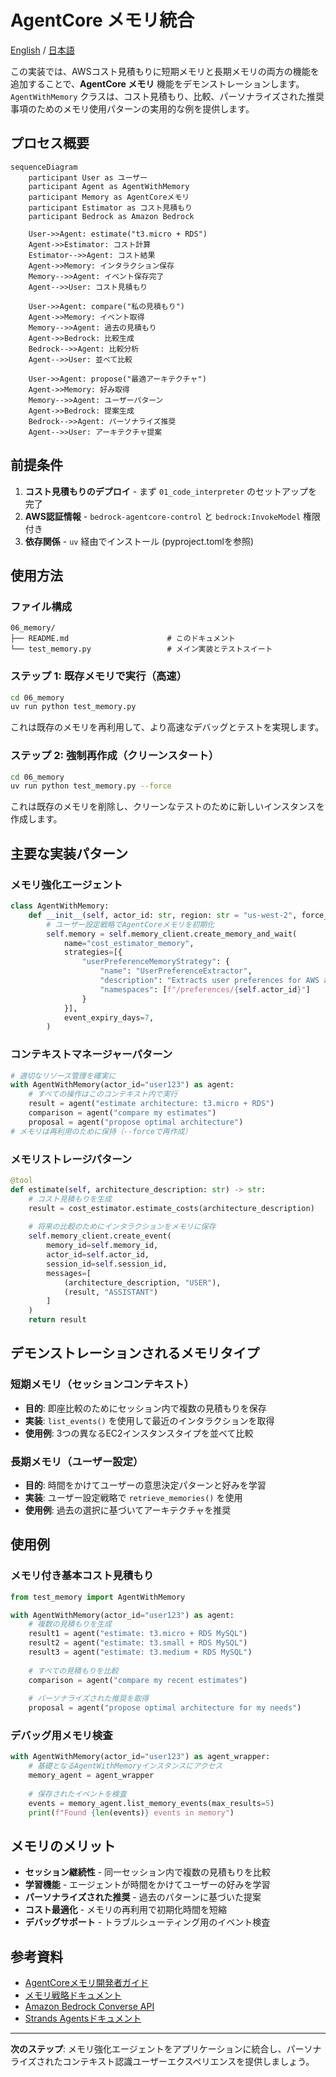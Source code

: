 # AgentCore メモリ統合

[English](README.md) / [日本語](README_ja.md)

この実装では、AWSコスト見積もりに短期メモリと長期メモリの両方の機能を追加することで、**AgentCore メモリ** 機能をデモンストレーションします。`AgentWithMemory` クラスは、コスト見積もり、比較、パーソナライズされた推奨事項のためのメモリ使用パターンの実用的な例を提供します。

## プロセス概要

```mermaid
sequenceDiagram
    participant User as ユーザー
    participant Agent as AgentWithMemory
    participant Memory as AgentCoreメモリ
    participant Estimator as コスト見積もり
    participant Bedrock as Amazon Bedrock

    User->>Agent: estimate("t3.micro + RDS")
    Agent->>Estimator: コスト計算
    Estimator-->>Agent: コスト結果
    Agent->>Memory: インタラクション保存
    Memory-->>Agent: イベント保存完了
    Agent-->>User: コスト見積もり

    User->>Agent: compare("私の見積もり")
    Agent->>Memory: イベント取得
    Memory-->>Agent: 過去の見積もり
    Agent->>Bedrock: 比較生成
    Bedrock-->>Agent: 比較分析
    Agent-->>User: 並べて比較

    User->>Agent: propose("最適アーキテクチャ")
    Agent->>Memory: 好み取得
    Memory-->>Agent: ユーザーパターン
    Agent->>Bedrock: 提案生成
    Bedrock-->>Agent: パーソナライズ推奨
    Agent-->>User: アーキテクチャ提案
```

## 前提条件

1. **コスト見積もりのデプロイ** - まず `01_code_interpreter` のセットアップを完了
2. **AWS認証情報** - `bedrock-agentcore-control` と `bedrock:InvokeModel` 権限付き
3. **依存関係** - `uv` 経由でインストール (pyproject.tomlを参照)

## 使用方法

### ファイル構成

```
06_memory/
├── README.md                      # このドキュメント
└── test_memory.py                 # メイン実装とテストスイート
```

### ステップ 1: 既存メモリで実行（高速）

```bash
cd 06_memory
uv run python test_memory.py
```

これは既存のメモリを再利用して、より高速なデバッグとテストを実現します。

### ステップ 2: 強制再作成（クリーンスタート）

```bash
cd 06_memory
uv run python test_memory.py --force
```

これは既存のメモリを削除し、クリーンなテストのために新しいインスタンスを作成します。

## 主要な実装パターン

### メモリ強化エージェント

```python
class AgentWithMemory:
    def __init__(self, actor_id: str, region: str = "us-west-2", force_recreate: bool = False):
        # ユーザー設定戦略でAgentCoreメモリを初期化
        self.memory = self.memory_client.create_memory_and_wait(
            name="cost_estimator_memory",
            strategies=[{
                "userPreferenceMemoryStrategy": {
                    "name": "UserPreferenceExtractor",
                    "description": "Extracts user preferences for AWS architecture decisions",
                    "namespaces": [f"/preferences/{self.actor_id}"]
                }
            }],
            event_expiry_days=7,
        )
```

### コンテキストマネージャーパターン

```python
# 適切なリソース管理を確実に
with AgentWithMemory(actor_id="user123") as agent:
    # すべての操作はこのコンテキスト内で実行
    result = agent("estimate architecture: t3.micro + RDS")
    comparison = agent("compare my estimates")
    proposal = agent("propose optimal architecture")
# メモリは再利用のために保持（--forceで再作成）
```

### メモリストレージパターン

```python
@tool
def estimate(self, architecture_description: str) -> str:
    # コスト見積もりを生成
    result = cost_estimator.estimate_costs(architecture_description)
    
    # 将来の比較のためにインタラクションをメモリに保存
    self.memory_client.create_event(
        memory_id=self.memory_id,
        actor_id=self.actor_id,
        session_id=self.session_id,
        messages=[
            (architecture_description, "USER"),
            (result, "ASSISTANT")
        ]
    )
    return result
```

## デモンストレーションされるメモリタイプ

### 短期メモリ（セッションコンテキスト）
- **目的**: 即座比較のためにセッション内で複数の見積もりを保存
- **実装**: `list_events()` を使用して最近のインタラクションを取得
- **使用例**: 3つの異なるEC2インスタンスタイプを並べて比較

### 長期メモリ（ユーザー設定）
- **目的**: 時間をかけてユーザーの意思決定パターンと好みを学習
- **実装**: ユーザー設定戦略で `retrieve_memories()` を使用
- **使用例**: 過去の選択に基づいてアーキテクチャを推奨

## 使用例

### メモリ付き基本コスト見積もり

```python
from test_memory import AgentWithMemory

with AgentWithMemory(actor_id="user123") as agent:
    # 複数の見積もりを生成
    result1 = agent("estimate: t3.micro + RDS MySQL")
    result2 = agent("estimate: t3.small + RDS MySQL") 
    result3 = agent("estimate: t3.medium + RDS MySQL")
    
    # すべての見積もりを比較
    comparison = agent("compare my recent estimates")
    
    # パーソナライズされた推奨を取得
    proposal = agent("propose optimal architecture for my needs")
```

### デバッグ用メモリ検査

```python
with AgentWithMemory(actor_id="user123") as agent_wrapper:
    # 基礎となるAgentWithMemoryインスタンスにアクセス
    memory_agent = agent_wrapper
    
    # 保存されたイベントを検査
    events = memory_agent.list_memory_events(max_results=5)
    print(f"Found {len(events)} events in memory")
```

## メモリのメリット

- **セッション継続性** - 同一セッション内で複数の見積もりを比較
- **学習機能** - エージェントが時間をかけてユーザーの好みを学習
- **パーソナライズされた推奨** - 過去のパターンに基づいた提案
- **コスト最適化** - メモリの再利用で初期化時間を短縮
- **デバッグサポート** - トラブルシューティング用のイベント検査

## 参考資料

- [AgentCoreメモリ開発者ガイド](https://docs.aws.amazon.com/bedrock-agentcore/latest/devguide/memory.html)
- [メモリ戦略ドキュメント](https://docs.aws.amazon.com/bedrock-agentcore/latest/devguide/memory-strategies.html)
- [Amazon Bedrock Converse API](https://docs.aws.amazon.com/bedrock/latest/userguide/conversation-inference.html)
- [Strands Agentsドキュメント](https://github.com/aws-samples/strands-agents)

---

**次のステップ**: メモリ強化エージェントをアプリケーションに統合し、パーソナライズされたコンテキスト認識ユーザーエクスペリエンスを提供しましょう。
